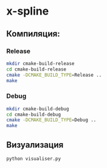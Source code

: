 # x-spline

## Компиляция:
### Release
```bash
mkdir cmake-build-release
cd cmake-build-release
cmake -DCMAKE_BUILD_TYPE=Release ..
make
```
### Debug
```bash
mkdir cmake-build-debug
cd cmake-build-debug
cmake -DCMAKE_BUILD_TYPE=Debug ..
make
```
## Визуализация
```python
python visualiser.py
```
